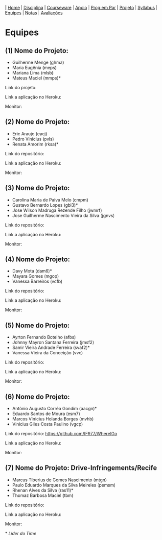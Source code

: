 | [Home](https://github.com/vinicius3w/if977) | [Disciplina](/pages/disciplina.md) | [Courseware](/pages/courseware.md) | [Apoio](/pages/apoio.md) | [Prog em Par](/pages/pairprogramming.md) | [Projeto](/pages/projeto.md) | [Syllabus](/pages/syllabus.md) | [Equipes](/pages/equipes.md) | [Notas](/pages/avaliacoes.md) | [Avaliações](/pages/exerciciosescolares.md)

# Equipes

## (1) Nome do Projeto:

 - Guilherme Menge (ghma)
 - Maria Eugênia (meps)
 - Mariana Lima (mlsb)
 - Mateus Maciel (mmps)*

Link do projeto: 

Link a aplicação no Heroku:

Monitor: 

## (2) Nome do Projeto:

 - Eric Araujo (eacj)
 - Pedro Vinícius (pvls)
 - Renata Amorim (rksa)*

Link do repositório: 

Link a aplicação no Heroku: 

Monitor: 

## (3) Nome do Projeto:

 - Carolina Maria de Paiva Melo (cmpm)
 - Gustavo Bernardo Lopes (gbl3)*
 - Jose Wilson Madruga Rezende Filho (jwmrf)
 - Jose Guilherme Nascimento Vieira da Silva (jgnvs)

Link do repositório: 

Link a aplicação no Heroku: 

Monitor: 

## (4) Nome do Projeto:

 - Davy Mota (dam6)*
 - Mayara Gomes (mgop)
 - Vanessa Barreiros (vcfb)

Link do repositório: 

Link a aplicação no Heroku: 

Monitor: 

## (5) Nome do Projeto:

 - Ayrton Fernando Botelho (afbs)
 - Johnny Mayron Santana Ferreira (jmsf2)
 - Samir Vieira Andrade Ferreira (svaf2)*
 - Vanessa Vieira da Conceição (vvc)

Link do repositório: 

Link a aplicação no Heroku: 

Monitor: 

## (6) Nome do Projeto:

 - Antônio Augusto Corrêa Gondim (aacgn)*
 - Eduardo Santos de Moura (esm7)
 - Marcos Vinicius Holanda Borges (mvhb)
 - Vinícius Giles Costa Paulino (vgcp)

Link do repositório: <https://github.com/IF977/WhereIGo>

Link a aplicação no Heroku: 

Monitor: 

## (7) Nome do Projeto: Drive-Infringements/Recife

 - Marcus Tiberius de Gomes Nascimento (mtgn)
 - Paulo Eduardo Marques da Silva Meireles (pemsm)
 - Rhenan Alves da Silva (ras11)*
 - Thomaz Barbosa Maciel (tbm)

Link do repositório: 

Link a aplicação no Heroku:

Monitor: 

\* _Líder do Time_
